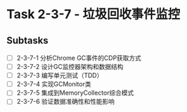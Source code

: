 # Task 2-3-7 - 垃圾回收事件监控

## Subtasks
- [ ] 2-3-7-1 分析Chrome GC事件的CDP获取方式
- [ ] 2-3-7-2 设计GC监控器架构和数据结构
- [ ] 2-3-7-3 编写单元测试（TDD）
- [ ] 2-3-7-4 实现GCMonitor类
- [ ] 2-3-7-5 集成到MemoryCollector综合模式
- [ ] 2-3-7-6 验证数据准确性和性能影响